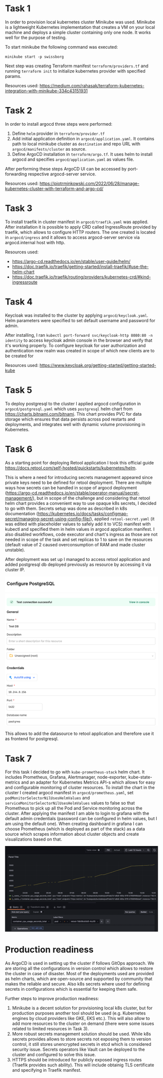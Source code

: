 # Task 1
In order to provision local kubernetes cluster Minikube was used. Minikube is a lightweight Kubernetes implementation that creates a VM on your local machine and deploys a simple cluster containing only one node. It works well for the purpose of testing.

To start minikube the following command was executed:

`minikube start -p swissborg`

Next step was creating Terraform manifest `terraform/providers.tf` and running `terraform init` to initialize kubernetes provider with specified params.

Resources used:
https://medium.com/rahasak/terraform-kubernetes-integration-with-minikube-334c43151931

# Task 2

In order to install argocd three steps were performed:

1. Define `helm` provider in `terraform/provider.tf`
2. Add initial application definition in `argocd/application.yaml`. It contains path to local minikube cluster as `destination` and repo URL with `argocd/manifests/cluster` as source.
3. Define ArgoCD installation in `terraform/argo.tf`. It uses helm to install argocd and specifies `argocd/application.yaml` as values file.

After performing these steps ArgoCD UI can be accessed by port-forwarding respective argocd-server service.

Resources used: https://piotrminkowski.com/2022/06/28/manage-kubernetes-cluster-with-terraform-and-argo-cd/

# Task 3 

To install traefik in cluster manifest in `argocd/traefik.yaml` was applied. After installation it is possible to apply CRD called IngressRoute provided by traefik, which allows to configure HTTP routers. The one created is located in `argocd/ingress` and it allows to access argocd-server service via argocd.internal host with http.

Resources used:
* https://argo-cd.readthedocs.io/en/stable/user-guide/helm/
* https://doc.traefik.io/traefik/getting-started/install-traefik/#use-the-helm-chart
* https://doc.traefik.io/traefik/routing/providers/kubernetes-crd/#kind-ingressroute

# Task 4

Keycloak was installed to the cluster by applying `argocd/keycloak.yaml`. Helm parameters were specified to set default username and password for admin.

After installing, I ran `kubectl port-forward svc/keycloak-http 8080:80 -n identity` to access keycloak admin console in the browser and verify that it's working properly. To configure keycloak for user authorization and authentication new realm was created in scope of which new clients are to be created for 

Resources used:
https://www.keycloak.org/getting-started/getting-started-kube

# Task 5

To deploy postgresql to the cluster I applied argocd configuration in `argocd/postgresql.yaml` which uses `postgresql` helm chart from https://charts.bitnami.com/bitnami.
This chart provides PVC for data storage which ensures that data persists across pod restarts and deployments, and integrates well with dynamic volume provisioning in Kubernetes.

# Task 6

As a starting point for deploying Retool application I took this official guide https://docs.retool.com/self-hosted/quickstarts/kubernetes/helm.

This is where a need for introducing secrets management appeared since private keys need to be defined for retool deployment. There are multiple ways how secrets can be handled in scope of argocd deployment (https://argo-cd.readthedocs.io/en/stable/operator-manual/secret-management/), but in scope of the challenge and considering that retool helm chart provides a convenient way to use opaque k8s secrets, I decided to go with them. Secrets setup was done as described in k8s documentation (https://kubernetes.io/docs/tasks/configmap-secret/managing-secret-using-config-file/), applied `retool-secret.yaml` (it was edited with placeholder values to safely add it to VCS) manifest with kubectl and specified them in helm values in argocd application manifest. I also disabled workflows, code executor and chart's ingress as those are not needed in scope of the task and set replicas to 1 to save on the resources (default value of 2 caused overconsumption of RAM and made cluster unstable).

After deployment was set up I managed to access retool application and added postgresql db deployed previously as resource by accessing it via cluster IP.

![img.png](img/retool-db.png)

This allows to add the datasource to retool application and therefore use it as frontend for postgresql.

# Task 7

For this task I decided to go with `kube-prometheus-stack` helm chart. It includes Prometheus, Grafana, Alertmanager, node-exporter, kube-state-metrics and an adapter for Kubernetes Metrics API-s which allows for easy and configurable monitoring of cluster resources. To install the chart in the cluster I created argocd manifest in `argocd/prometheus.yaml`, set `podMonitorSelectorNilUsesHelmValues` and `serviceMonitorSelectorNilUsesHelmValues` values to false so that Prometheus to pick up all the Pod and Service monitoring across the cluster.
After applying the manifest I am able to login to grafana with the default admin credentials (password can be configured in helm values, but I am using the default one). When creating dashboard in grafana I can choose Prometheus (which is deployed as part of the stack) as a data source which scrapes information about cluster objects and create visualizations based on that.

![img.png](img/grafana.png)

# Production readiness

As ArgoCD is used in setting up the cluster if follows GitOps approach. We are storing all the configurations in version control which allows to restore the cluster in case of disaster. Most of the deployments used are provided as helm charts, which are open-source and supported by community that makes the reliable and secure. Also k8s secrets where used for defining secrets in configurations which is essential for keeping them safe.

Further steps to improve production readiness:

1. Minikube is a decent solution for provisioning local k8s cluster, but for production purposes another tool should be used (e.g. Kubernetes engines by cloud providers like GKE, EKS etc.). This will also allow to add more resources to the cluster on demand (there were some issues related to limited resources in Task 3).
2. More robust secrets management solution should be used. While k8s secrets provides allows to store secrets not exposing them to version control, it still stores unencrypted secrets in etcd which is considered security issue. Secrets operators like Vault can be deployed to the cluster and configured to solve this issue.
3. HTTPS should be introduced for publicly exposed ingress routes (Traefik provides such ability). This will include obtainig TLS certificate and specifying in Traefik manifest.
